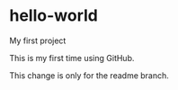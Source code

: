# hello-world
My first project

This is my first time using GitHub.

This change is only for the readme branch.
